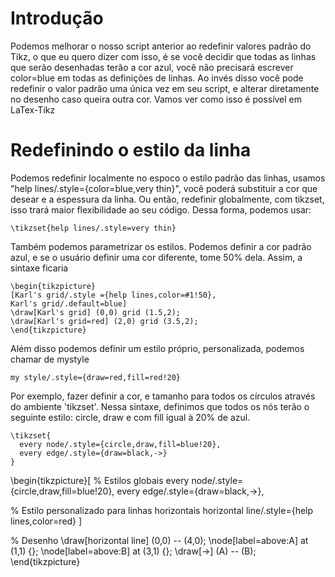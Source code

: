 # Introdução
Podemos melhorar o nosso script anterior ao redefinir valores padrão do Tikz, o que eu quero dizer com isso, é se você decidir que todas as linhas que serão desenhadas terão a cor azul, você não precisará escrever color=blue em todas as definições de linhas. Ao invés disso você pode redefinir o valor padrão uma única vez em seu script, e alterar diretamente no desenho caso queira outra cor. Vamos ver como isso é possível em LaTex-Tikz

# Redefinindo o estilo da linha
Podemos redefinir localmente no espoco o estilo padrão das linhas, usamos "help lines/.style={color=blue,very thin}", você poderá substituir a cor que desear e a espessura da linha. Ou então, redefinir globalmente, com tikzset, isso trará maior flexibilidade ao seu código. Dessa forma, podemos usar:
```
\tikzset{help lines/.style=very thin}
```
Também podemos parametrizar os estilos. Podemos definir a cor padrão azul, e se o usuário definir uma cor diferente, tome 50% dela. Assim, a sintaxe ficaria
```
\begin{tikzpicture}
[Karl's grid/.style ={help lines,color=#1!50},
Karl's grid/.default=blue]
\draw[Karl's grid] (0,0) grid (1.5,2);
\draw[Karl's grid=red] (2,0) grid (3.5,2);
\end{tikzpicture}
```

Além disso podemos definir um estilo próprio, personalizada, podemos chamar de mystyle
```
my style/.style={draw=red,fill=red!20}
```

Por exemplo, fazer definir a cor, e tamanho para todos os círculos através do ambiente 'tikzset'. Nessa sintaxe, definimos que todos os nós terão o seguinte estilo: circle, draw e com fill igual à 20% de azul.
```
\tikzset{
  every node/.style={circle,draw,fill=blue!20},
  every edge/.style={draw=black,->}
}
```

\begin{tikzpicture}[
  % Estilos globais
  every node/.style={circle,draw,fill=blue!20},
  every edge/.style={draw=black,->},
  
  % Estilo personalizado para linhas horizontais
  horizontal line/.style={help lines,color=red}
]

% Desenho
\draw[horizontal line] (0,0) -- (4,0);
\node[label=above:A] at (1,1) {};
\node[label=above:B] at (3,1) {};
\draw[->] (A) -- (B);
\end{tikzpicture}